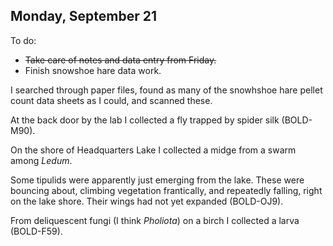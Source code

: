 
## Monday, September 21

To do:

* ~~Take care of notes and data entry from Friday.~~
* Finish snowshoe hare data work.

I searched through paper files, found as many of the snowhshoe hare pellet count data sheets as I could, and scanned these.

At the back door by the lab I collected a fly trapped by spider silk (BOLD-M90).

On the shore of Headquarters Lake I collected a midge from a swarm among *Ledum*.

Some tipulids were apparently just emerging from the lake. These were bouncing about, climbing vegetation frantically, and repeatedly falling, right on the lake shore. Their wings had not yet expanded (BOLD-OJ9).

From deliquescent fungi (I think *Pholiota*) on a birch I collected a larva (BOLD-F59).
